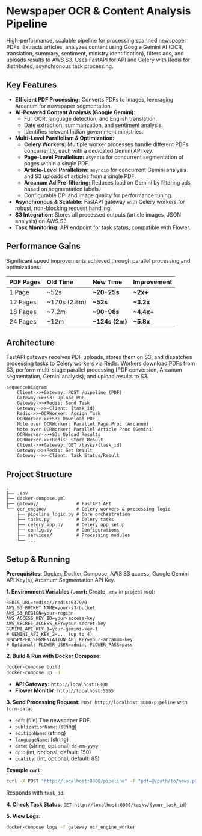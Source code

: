 # Newspaper OCR & Content Analysis Pipeline

High-performance, scalable pipeline for processing scanned newspaper PDFs. Extracts articles, analyzes content using Google Gemini AI (OCR, translation, summary, sentiment, ministry identification), filters ads, and uploads results to AWS S3. Uses FastAPI for API and Celery with Redis for distributed, asynchronous task processing.

## Key Features

*   **Efficient PDF Processing:** Converts PDFs to images, leveraging Arcanum for newspaper segmentation.
*   **AI-Powered Content Analysis (Google Gemini):**
    *   Full OCR, language detection, and English translation.
    *   Date extraction, summarization, and sentiment analysis.
    *   Identifies relevant Indian government ministries.
*   **Multi-Level Parallelism & Optimization:**
    *   **Celery Workers:** Multiple worker processes handle different PDFs concurrently, each with a dedicated Gemini API key.
    *   **Page-Level Parallelism:** `asyncio` for concurrent segmentation of pages within a single PDF.
    *   **Article-Level Parallelism:** `asyncio` for concurrent Gemini analysis and S3 uploads of articles from a single PDF.
    *   **Arcanum Ad Pre-filtering:** Reduces load on Gemini by filtering ads based on segmentation labels.
    *   Configurable DPI and image quality for performance tuning.
*   **Asynchronous & Scalable:** FastAPI gateway with Celery workers for robust, non-blocking request handling.
*   **S3 Integration:** Stores all processed outputs (article images, JSON analysis) on AWS S3.
*   **Task Monitoring:** API endpoint for task status; compatible with Flower.

## Performance Gains

Significant speed improvements achieved through parallel processing and optimizations:

| PDF Pages | Old Time          | New Time         | Improvement |
| :-------- | :---------------- | :--------------- | :---------- |
| 1 Page    | ~52s              | **~20-25s**      | **~2x+**    |
| 12 Pages  | ~170s (2.8m)      | **~52s**         | **~3.2x**   |
| 18 Pages  | ~7.2m             | **~90-98s**      | **~4.4x+**  |
| 24 Pages  | ~12m              | **~124s (2m)**   | **~5.8x**   |

## Architecture

FastAPI gateway receives PDF uploads, stores them on S3, and dispatches processing tasks to Celery workers via Redis. Workers download PDFs from S3, perform multi-stage parallel processing (PDF conversion, Arcanum segmentation, Gemini analysis), and upload results to S3.

```mermaid
sequenceDiagram
    Client->>+Gateway: POST /pipeline (PDF)
    Gateway->>+S3: Upload PDF
    Gateway->>+Redis: Send Task
    Gateway-->>-Client: {task_id}
    Redis->>+OCRWorker: Assign Task
    OCRWorker->>+S3: Download PDF
    Note over OCRWorker: Parallel Page Proc (Arcanum)
    Note over OCRWorker: Parallel Article Proc (Gemini)
    OCRWorker->>+S3: Upload Results
    OCRWorker->>+Redis: Store Result
    Client->>+Gateway: GET /tasks/{task_id}
    Gateway->>+Redis: Get Result
    Gateway-->>-Client: Task Status/Result
```

## Project Structure

```
.
├── .env
├── docker-compose.yml
├── gateway/              # FastAPI API
└── ocr_engine/           # Celery workers & processing logic
    ├── pipeline_logic.py # Core orchestration
    ├── tasks.py          # Celery tasks
    ├── celery_app.py     # Celery app setup
    ├── config.py         # Configurations
    ├── services/         # Processing modules
    └── ...
```

## Setup & Running

**Prerequisites:** Docker, Docker Compose, AWS S3 access, Google Gemini API Key(s), Arcanum Segmentation API Key.

**1. Environment Variables (`.env`):**
Create `.env` in project root:
```env
REDIS_URL=redis://redis:6379/0
AWS_S3_BUCKET_NAME=your-s3-bucket
AWS_S3_REGION=your-region
AWS_ACCESS_KEY_ID=your-access-key
AWS_SECRET_ACCESS_KEY=your-secret-key
GEMINI_API_KEY_1=your-gemini-key-1
# GEMINI_API_KEY_2=... (up to 4)
NEWSPAPER_SEGMENTATION_API_KEY=your-arcanum-key
# Optional: FLOWER_USER=admin, FLOWER_PASS=pass
```

**2. Build & Run with Docker Compose:**
```bash
docker-compose build
docker-compose up -d
```
*   **API Gateway:** `http://localhost:8000`
*   **Flower Monitor:** `http://localhost:5555`

**3. Send Processing Request:**
`POST http://localhost:8000/pipeline` with `form-data`:
*   `pdf`: (file) The newspaper PDF.
*   `publicationName`: (string)
*   `editionName`: (string)
*   `languageName`: (string)
*   `date`: (string, optional) `dd-mm-yyyy`
*   `dpi`: (int, optional, default: 150)
*   `quality`: (int, optional, default: 85)

**Example `curl`:**
```bash
curl -X POST "http://localhost:8000/pipeline" -F "pdf=@/path/to/news.pdf" -F "publicationName=MyNews" -F "editionName=City" -F "languageName=English" -F "dpi=150"
```
Responds with `task_id`.

**4. Check Task Status:**
`GET http://localhost:8000/tasks/{your_task_id}`

**5. View Logs:**
```bash
docker-compose logs -f gateway ocr_engine_worker
```
```
